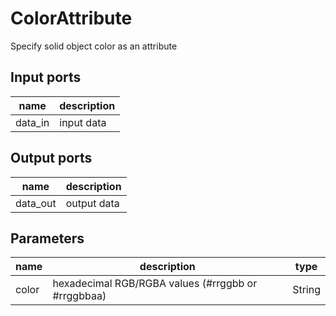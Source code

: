 
# ColorAttribute
Specify solid object color as an attribute

## Input ports
|name|description|
|-|-|
|data_in|input data|


## Output ports
|name|description|
|-|-|
|data_out|output data|


## Parameters
|name|description|type|
|-|-|-|
|color|hexadecimal RGB/RGBA values (#rrggbb or #rrggbbaa)|String|
